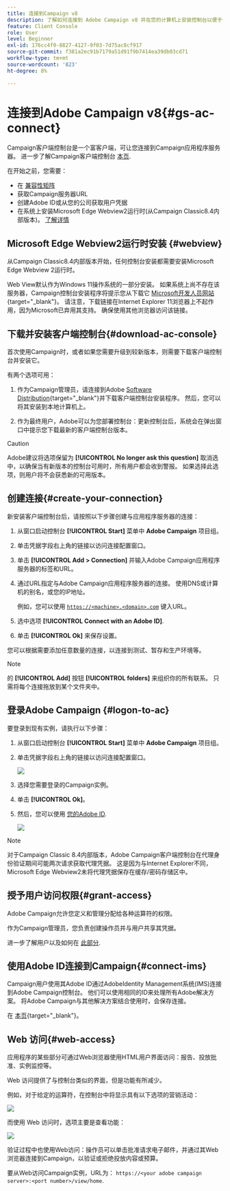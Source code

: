 ```yaml
---
title: 连接到Campaign v8
description: 了解如何连接到 Adobe Campaign v8 并在您的计算机上安装控制台以便于访问。
feature: Client Console
role: User
level: Beginner
exl-id: 176cc4f0-8827-4127-9f03-7d75ac8cf917
source-git-commit: f381a2ec91b7179a51d91f9b7414ea39db03cd71
workflow-type: tm+mt
source-wordcount: '823'
ht-degree: 8%

---
```


# 连接到Adobe Campaign v8{#gs-ac-connect}

Campaign客户端控制台是一个富客户端，可让您连接到Campaign应用程序服务器。 进一步了解Campaign客户端控制台 [本页](ac-components.md#presentation-layer).

在开始之前，您需要：

* 在 [兼容性矩阵](compatibility-matrix.md)
* 获取Campaign服务器URL
* 创建Adobe ID或从您的公司获取用户凭据
* 在系统上安装Microsoft Edge Webview2运行时(从Campaign Classic8.4内部版本)。 [了解详情](#webview)

## Microsoft Edge Webview2运行时安装 {#webview}

从Campaign Classic8.4内部版本开始，任何控制台安装都需要安装Microsoft Edge Webview 2运行时。

Web View默认作为Windows 11操作系统的一部分安装。 如果系统上尚不存在该服务器，Campaign控制台安装程序将提示您从下载它 [Microsoft开发人员网站](http://www.adobe.com/go/acc-ms-webview2-runtime-download_cn){target=&quot;_blank&quot;}。 请注意，下载链接在Internet Explorer 11浏览器上不起作用，因为Microsoft已弃用其支持。 确保使用其他浏览器访问该链接。

## 下载并安装客户端控制台{#download-ac-console}

首次使用Campaign时，或者如果您需要升级到较新版本，则需要下载客户端控制台并安装它。

有两个选项可用：

1. 作为Campaign管理员，请连接到Adobe [Software Distribution](https://experience.adobe.com/#/downloads/content/software-distribution/cn/campaign.html){target=&quot;_blank&quot;}并下载客户端控制台安装程序。 然后，您可以将其安装到本地计算机上。

1. 作为最终用户，Adobe可以为您部署控制台：更新控制台后，系统会在弹出窗口中提示您下载最新的客户端控制台版本。

>[!CAUTION]
>
>Adobe建议将选项保留为 **[!UICONTROL No longer ask this question]** 取消选中，以确保当有新版本的控制台可用时，所有用户都会收到警报。  如果选择此选项，则用户将不会获悉新的可用版本。

## 创建连接{#create-your-connection}

新安装客户端控制台后，请按照以下步骤创建与应用程序服务器的连接：

1. 从窗口启动控制台 **[!UICONTROL Start]** 菜单中 **Adobe Campaign** 项目组。

1. 单击凭据字段右上角的链接以访问连接配置窗口。

1. 单击 **[!UICONTROL Add > Connection]** 并输入Adobe Campaign应用程序服务器的标签和URL。

1. 通过URL指定与Adobe Campaign应用程序服务器的连接。 使用DNS或计算机的别名，或您的IP地址。

   例如，您可以使用 [`https://<machine>.<domain>.com`](https://myserver.adobe.com) 键入URL。

1. 选中选项 **[!UICONTROL Connect with an Adobe ID]**.

1. 单击 **[!UICONTROL Ok]** 来保存设置。

您可以根据需要添加任意数量的连接，以连接到测试、暂存和生产环境等。

>[!NOTE]
>
>的 **[!UICONTROL Add]** 按钮 **[!UICONTROL folders]** 来组织你的所有联系。 只需将每个连接拖放到某个文件夹中。

## 登录Adobe Campaign {#logon-to-ac}

要登录到现有实例，请执行以下步骤：

1. 从窗口启动控制台 **[!UICONTROL Start]** 菜单中 **Adobe Campaign** 项目组。

1. 单击凭据字段右上角的链接以访问连接配置窗口。

   ![](assets/connectToCampaign.png)

1. 选择您需要登录的Campaign实例。

1. 单击 **[!UICONTROL Ok]**。

1. 然后，您可以使用 [您的Adobe ID](#connect-ims).

   ![](assets/adobeID.png)

>[!NOTE]
>
>对于Campaign Classic 8.4内部版本，Adobe Campaign客户端控制台在代理身份验证期间可能两次请求获取代理凭据。 这是因为与Internet Explorer不同，Microsoft Edge Webview2未将代理凭据保存在缓存/密码存储区中。

## 授予用户访问权限{#grant-access}

Adobe Campaign允许您定义和管理分配给各种运算符的权限。

作为Campaign管理员，您负责创建操作员并与用户共享其凭据。

进一步了解用户以及如何在 [此部分](gs-permissions.md).


## 使用Adobe ID连接到Campaign{#connect-ims}

Campaign用户使用其Adobe ID通过AdobeIdentity Management系统(IMS)连接到Adobe Campaign控制台。 他们可以使用相同的ID来处理所有Adobe解决方案。 将Adobe Campaign与其他解决方案结合使用时，会保存连接。

在 [本页](https://helpx.adobe.com/enterprise/using/identity.html){target=&quot;_blank&quot;}。

## Web 访问{#web-access}

应用程序的某些部分可通过Web浏览器使用HTML用户界面访问：报告、投放批准、实例监控等。

Web 访问提供了与控制台类似的界面，但是功能有所减少。

例如，对于给定的运算符，在控制台中将显示具有以下选项的营销活动：

![](assets/campaign-from-console.png)

而使用 Web 访问时，选项主要是查看功能：

![](assets/campaign-from-web.png)

验证过程中也使用Web访问：操作员可以单击批准请求电子邮件，并通过其Web浏览器连接到Campaign，以验证或拒绝投放内容或预算。

要从Web访问Campaign实例，URL为：  `https://<your adobe campaign server>:<port number>/view/home`.
